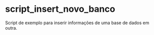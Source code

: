 # script_insert_novo_banco
 Script de exemplo para inserir informações de uma base de dados em outra.
